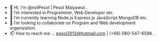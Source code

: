- 👋 Hi, I’m @notPesol | Pesol Maiyawut .
- 👀 I’m interested in Programmer, Web Developer etc.
- 🌱 I’m currently learning Node.js Express.js JavaScript MongoDB etc.
- 💞️ I’m looking to collaborate on Program and Web development organization.
- 📫 How to reach me ... pesol2012@hotmail.com | (+66) 080-547-6598 .

<!---
notPesol/notPesol is a ✨ special ✨ repository because its `README.md` (this file) appears on your GitHub profile.
You can click the Preview link to take a look at your changes.
--->
